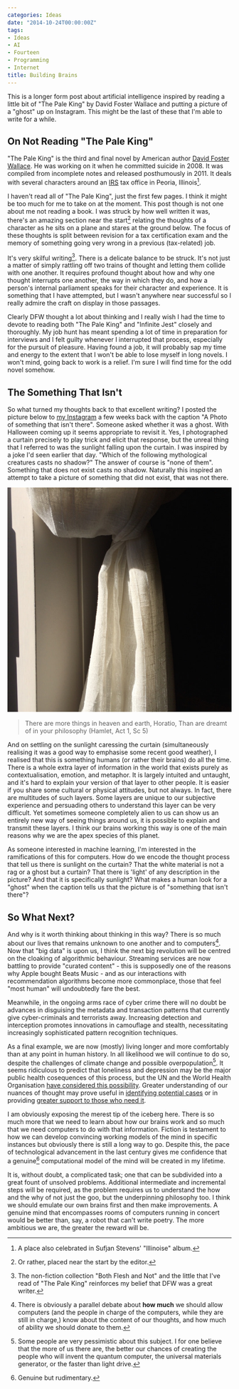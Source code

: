 ```yaml
---
categories: Ideas
date: "2014-10-24T00:00:00Z"
tags:
- Ideas
- AI
- Fourteen
- Programming
- Internet
title: Building Brains
---
```


This is a longer form post about artificial intelligence inspired by reading a little bit of "The Pale King" by David Foster Wallace and putting a picture of a "ghost" up on Instagram. This might be the last of these that I'm able to write for a while.

## On Not Reading "The Pale King"

"The Pale King" is the third and final novel by American author [David Foster Wallace](http://www.newsweek.com/david-foster-wallace-appreciation-david-gates-89371). He was working on it when he committed suicide in 2008. It was compiled from incomplete notes and released posthumously in 2011. It deals with several characters around an [IRS](http://en.m.wikipedia.org/wiki/Internal_Revenue_Service) tax office in Peoria, Illinois[^1].

I haven't read all of "The Pale King", just the first few pages. I think it might be too much for me to take on at the moment. This post though is not one about me not reading a book. I was struck by how well written it was, there's an amazing section near the start[^2] relating the thoughts of a character as he sits on a plane and stares at the ground below. The focus of these thoughts is split between revision for a tax certification exam and the memory of something going very wrong in a previous (tax-related) job.

It's very skilful writing[^3]. There is a delicate balance to be struck. It's not just a matter of simply rattling off two trains of thought and letting them collide with one another. It requires profound thought about how and why one thought interrupts one another, the way in which they do, and how a person's internal parliament speaks for their character and experience. It is something that I have attempted, but I wasn't anywhere near successful so I really admire the craft on display in those passages.

Clearly DFW thought a lot about thinking and I really wish I had the time to devote to reading both "The Pale King" and "Infinite Jest" closely and thoroughly. My job hunt has meant spending a lot of time in preparation for interviews and I felt guilty whenever I interrupted that process, especially for the pursuit of pleasure. Having found a job, it will probably sap my time and energy to the extent that I won't be able to lose myself in long novels. I won't mind, going back to work is a relief. I'm sure I will find time for the odd novel somehow.

## The Something That Isn't

So what turned my thoughts back to that excellent writing? I posted the picture below to [my Instagram](http://www.instagram.com/mattischrome) a few weeks back with the caption "A Photo of something that isn't there". Someone asked whether it was a ghost. With Halloween coming up it seems appropriate to revisit it. Yes, I photographed a curtain precisely to play trick and elicit that response, but the unreal thing that I referred to was the sunlight falling upon the curtain. I was inspired by a joke I'd seen earlier that day. "Which of the following mythological creatures casts no shadow?" The answer of course is "none of them". Something that does not exist casts no shadow. Naturally this inspired an attempt to take a picture of something that did not exist, that was not there.

![A photograph of something that isn't there](/assets/images/other/SomethingThatIsntThere.jpg)

> There are more things in heaven and earth, Horatio, Than are dreamt of in your philosophy (Hamlet, Act 1, Sc 5)

And on settling on the sunlight caressing the curtain (simultaneously realising it was a good way to emphasise some recent good weather), I realised that this is something humans (or rather their brains) do all the time. There is a whole extra layer of information in the world that exists purely as contextualisation, emotion, and metaphor. It is largely intuited and untaught, and it's hard to explain your version of that layer to other people. It is easier if you share some cultural or physical attitudes, but not always. In fact, there are multitudes of such layers. Some layers are unique to our subjective experience and persuading others to understand this layer can be very difficult. Yet sometimes someone completely alien to us can show us an entirely new way of seeing things around us, it is possible to explain and transmit these layers. I think our brains working this way is one of the main reasons why we are the apex species of this planet.

As someone interested in machine learning, I'm interested in the ramifications of this for computers. How do we encode the thought process that tell us there is sunlight on the curtain? That the white material is not a rag or a ghost but a curtain? That there is 'light' of any description in the picture? And that it is specifically sunlight? What makes a human look for a "ghost" when the caption tells us that the picture is of "something that isn't there"?

## So What Next?

And why is it worth thinking about thinking in this way? There is so much about our lives that remains unknown to one another and to computers[^4]. Now that "big data" is upon us, I think the next big revolution will be centred on the cloaking of algorithmic behaviour. Streaming services are now battling to provide "curated content" - this is supposedly one of the reasons why Apple bought Beats Music - and as our interactions with recommendation algorithms become more commonplace, those that feel "most human" will undoubtedly fare the best.

Meanwhile, in the ongoing arms race of cyber crime there will no doubt be advances in disguising the metadata and transaction patterns that currently give cyber-criminals and terrorists away. Increasing detection and interception promotes innovations in camouflage and stealth, necessitating increasingly sophisticated pattern recognition techniques.

As a final example, we are now (mostly) living longer and more comfortably than at any point in human history. In all likelihood we will continue to do so, despite the challenges of climate change and possible overpopulation[^5]. It seems ridiculous to predict that loneliness and depression may be the major public health cosequences of this process, but the UN and the World Health Organisation [have considered this possibility](http://ocw.mit.edu/courses/health-sciences-and-technology/hst-934j-introduction-to-global-medicine-bioscience-technologies-disparities-strategies-spring-2010/readings-and-lectures/MITHST_934JS10_ses1_proj.pdf). Greater understanding of our nuances of thought may prove useful in [identifying potential cases](http://www.nimh.nih.gov/news/science-news/2012/pattern-recognition-technology-may-help-predict-future-mental-illness-in-teens.shtml) or in providing [greater support to those who need it](http://news.medill.northwestern.edu/chicago/news.aspx?id=77173).

I am obviously exposing the merest tip of the iceberg here. There is so much more that we need to learn about how our brains work and so much that we need computers to do with that information. Fiction is testament to how we can develop convincing working models of the mind in specific instances but obviously there is still a long way to go. Despite this, the pace of technological advancement in the last century gives me confidence that a genuine[^6] computational model of the mind will be created in my lifetime.

It is, without doubt, a complicated task; one that can be subdivided into a great fount of unsolved problems. Additional intermediate and incremental steps will be required, as the problem requires us to understand the how and the why of not just the goo, but the underpinning philosophy too. I think we should emulate our own brains first and then make improvements. A genuine mind that encompasses rooms of computers running in concert would be better than, say, a robot that can't write poetry. The more ambitious we are, the greater the reward will be.

[^1]: A place also celebrated in Sufjan Stevens' "Illinoise" album.
[^2]: Or rather, placed near the start by the editor.
[^3]: The non-fiction collection "Both Flesh and Not" and the little that I've read of "The Pale King" reinforces my belief that DFW was a great writer.
[^4]: There is obviously a parallel debate about **how much** we should allow computers (and the people in charge of the computers, while they are still in charge,) know about the content of our thoughts, and how much of ability we should donate to them.
[^5]: Some people are very pessimistic about this subject. I for one believe that the more of us there are, the better our chances of creating the people who will invent the quantum computer, the universal materials generator, or the faster than light drive.
[^6]: Genuine but rudimentary.
